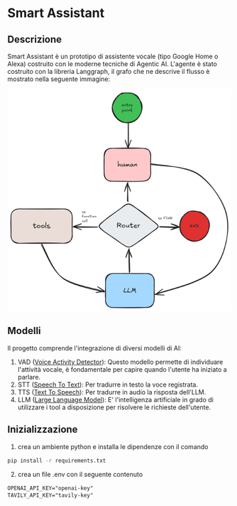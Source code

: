 # Smart Assistant

## Descrizione
Smart Assistant è un prototipo di assistente vocale (tipo Google Home o Alexa) costruito con le moderne tecniche di Agentic AI.
L'agente è stato costruito con la libreria Langgraph, il grafo che ne descrive il flusso è mostrato nella seguente immagine:

![graph](graph.png "Grafo che descrive il flusso dell'agente")

## Modelli
Il progetto comprende l'integrazione di diversi modelli di AI:
1. VAD ([Voice Activity Detector](https://github.com/snakers4/silero-vad)):
Questo modello permette di individuare l'attività vocale, è fondamentale per capire quando l'utente ha iniziato a parlare.
2. STT ([Speech To Text](https://github.com/SYSTRAN/faster-whisper)):
Per tradurre in testo la voce registrata.
3. TTS ([Text To Speech](https://pypi.org/project/pyttsx3/)):
Per tradurre in audio la risposta dell'LLM.
4. LLM ([Large Language Model](https://platform.openai.com/docs/api-reference/introduction)):
E' l'intelligenza artificiale in grado di utilizzare i tool a disposizione per risolvere le richieste dell'utente.

## Inizializzazione
1. crea un ambiente python e installa le dipendenze con il comando
```bash
pip install -r requirements.txt
```
2. crea un file .env con il seguente contenuto
```
OPENAI_API_KEY="openai-key"
TAVILY_API_KEY="tavily-key"
```